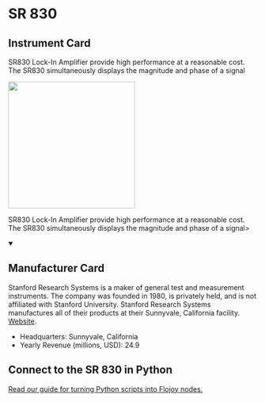 
# SR 830

## Instrument Card

<div className="flex">

<div>

SR830 Lock-In Amplifier provide high performance at a reasonable cost. The SR830 simultaneously displays the magnitude and phase of a signal

</div>

<img width="256" src="https://v5.airtableusercontent.com/v1/19/19/1691539200000/15b3jmtZtWDopK1Ix8qYpg/tOxhtpBz9W0MkmyjAXjMhoK4BzBl519yR9Rw-CycX4FYPMil8FVF4ljl5KN62rvwbL0x_2KoQuCXpEkcgzXtlXMHoa2Gte2lk0_jJRjmYBQ/klMgNRUxvQnIV1mp6yMo27nksFfYpliIFxvaUDA_A9Q"/>

</div>

SR830 Lock-In Amplifier provide high performance at a reasonable cost. The SR830 simultaneously displays the magnitude and phase of a signal>

<details open>
<summary><h2>Manufacturer Card</h2></summary>

Stanford Research Systems is a maker of general test and measurement instruments. The company was founded in 1980, is privately held, and is not affiliated with Stanford University. Stanford Research Systems manufactures all of their products at their Sunnyvale, California facility. <a href="https://www.thinksrs.com/index.html">Website</a>.

<ul>
  <li>Headquarters: Sunnyvale, California</li>
  <li>Yearly Revenue (millions, USD): 24.9</li>
</ul>
</details>

## Connect to the SR 830 in Python

[Read our guide for turning Python scripts into Flojoy nodes.](https://docs.flojoy.ai/custom-nodes/creating-custom-node/)


